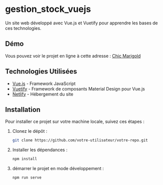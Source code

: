 # gestion_stock_vuejs

Un site web développé avec Vue.js et Vuetify pour apprendre les bases de ces technologies.

## Démo

Vous pouvez voir le projet en ligne à cette adresse : [Chic Marigold](https://main--chic-marigold-a9416e.netlify.app/)

## Technologies Utilisées

- [Vue.js](https://vuejs.org/) - Framework JavaScript
- [Vuetify](https://vuetifyjs.com/en/) - Framework de composants Material Design pour Vue.js
- [Netlify](https://www.netlify.com/) - Hébergement du site
  
## Installation

Pour installer ce projet sur votre machine locale, suivez ces étapes :

1. Clonez le dépôt :
   ```bash
   git clone https://github.com/votre-utilisateur/votre-repo.git

2. Installer les dépendances :
   
    ```sh
    npm install
    ```
3. démarrer le projet en mode développement :
   ```sh
   npm run serve
   ```

